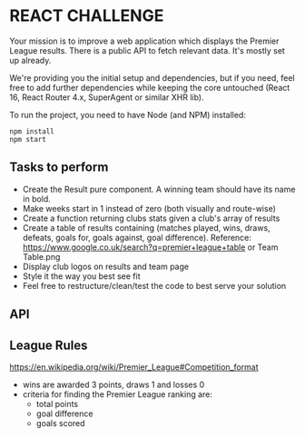 # REACT CHALLENGE

Your mission is to improve a web application which displays the Premier League results.
There is a public API to fetch relevant data. It's mostly set up already.

We're providing you the initial setup and dependencies, but if you need, feel free to add further dependencies while keeping the core untouched (React 16, React Router 4.x, SuperAgent or similar XHR lib).

To run the project, you need to have Node (and NPM) installed:

    npm install
    npm start


## Tasks to perform

* Create the Result pure component. A winning team should have its name in bold.
* Make weeks start in 1 instead of zero (both visually and route-wise)
* Create a function returning clubs stats given a club's array of results
* Create a table of results containing (matches played, wins, draws, defeats, goals for, goals against, goal difference). Reference: https://www.google.co.uk/search?q=premier+league+table or Team Table.png
* Display club logos on results and team page
* Style it the way you best see fit
* Feel free to restructure/clean/test the code to best serve your solution


## API

## League Rules

<https://en.wikipedia.org/wiki/Premier_League#Competition_format>
* wins are awarded 3 points, draws 1 and losses 0
* criteria for finding the Premier League ranking are:
  * total points
  * goal difference
  * goals scored
